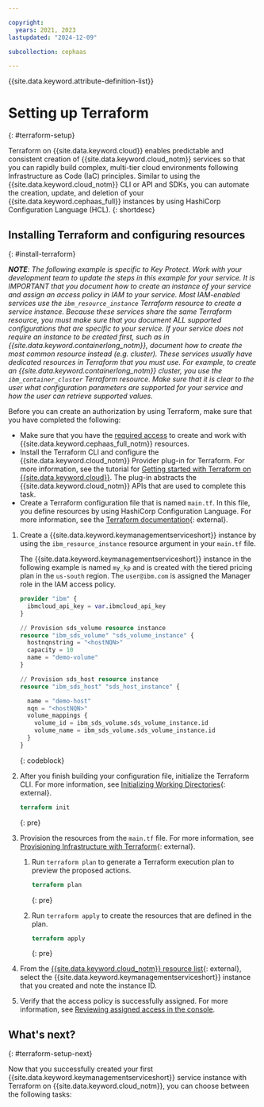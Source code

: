 ```yaml
---

copyright:
  years: 2021, 2023
lastupdated: "2024-12-09"

subcollection: cephaas

---
```


{{site.data.keyword.attribute-definition-list}}


# Setting up Terraform
{: #terraform-setup}

Terraform on {{site.data.keyword.cloud}} enables predictable and consistent creation of {{site.data.keyword.cloud_notm}} services so that you can rapidly build complex, multi-tier cloud environments following Infrastructure as Code (IaC) principles. Similar to using the {{site.data.keyword.cloud_notm}} CLI or API and SDKs, you can automate the creation, update, and deletion of your {{site.data.keyword.cephaas_full}} instances by using HashiCorp Configuration Language (HCL).
{: shortdesc}




## Installing Terraform and configuring resources
{: #install-terraform}


_**NOTE**: The following example is specific to Key Protect. Work with your development team to update the steps in this example for your service. It is IMPORTANT that you document how to create an instance of your service and assign an access policy in IAM to your service. Most IAM-enabled services use the `ibm_resource_instance` Terraform resource to create a service instance. Because these services share the same Terraform resource, you must make sure that you document ALL supported configurations that are specific to your service. If your service does not require an instance to be created first, such as in {{site.data.keyword.containerlong_notm}}, document how to create the most common resource instead (e.g. cluster). These services usually have dedicated resources in Terraform that you must use. For example, to create an {{site.data.keyword.containerlong_notm}} cluster, you use the `ibm_container_cluster` Terraform resource. Make sure that it is clear to the user what configuration parameters are supported for your service and how the user can retrieve supported values._

Before you can create an authorization by using Terraform, make sure that you have completed the following:

* Make sure that you have the [required access](/docs/cephaas?topic=cephaas-managing-iam) to create and work with {{site.data.keyword.cephaas_full_notm}} resources. 
* Install the Terraform CLI and configure the {{site.data.keyword.cloud_notm}} Provider plug-in for Terraform. For more information, see the tutorial for [Getting started with Terraform on {{site.data.keyword.cloud}}](/docs/ibm-cloud-provider-for-terraform?topic=ibm-cloud-provider-for-terraform-getting-started). The plug-in abstracts the {{site.data.keyword.cloud_notm}} APIs that are used to complete this task.
* Create a Terraform configuration file that is named `main.tf`. In this file, you define resources by using HashiCorp Configuration Language. For more information, see the [Terraform documentation](https://www.terraform.io/docs/language/index.html){: external}.

1. Create a {{site.data.keyword.keymanagementserviceshort}} instance by using the `ibm_resource_instance` resource argument in your `main.tf` file.

   The {{site.data.keyword.keymanagementserviceshort}} instance in the following example is named `my_kp` and is created with the tiered pricing plan in the `us-south` region. The `user@ibm.com` is assigned the Manager role in the IAM access policy.

   ```terraform
   provider "ibm" {
     ibmcloud_api_key = var.ibmcloud_api_key
   }

   // Provision sds_volume resource instance
   resource "ibm_sds_volume" "sds_volume_instance" {
     hostnqnstring = "<hostNQN>"
     capacity = 10
     name = "demo-volume"
   }

   // Provision sds_host resource instance
   resource "ibm_sds_host" "sds_host_instance" {

     name = "demo-host"
     nqn = "<hostNQN>"
     volume_mappings {
       volume_id = ibm_sds_volume.sds_volume_instance.id
       volume_name = ibm_sds_volume.sds_volume_instance.id
     }
   }
   ```
   {: codeblock}



2. After you finish building your configuration file, initialize the Terraform CLI. For more information, see [Initializing Working Directories](https://www.terraform.io/cli/init){: external}.

   ```terraform
   terraform init
   ```
   {: pre}

3. Provision the resources from the `main.tf` file. For more information, see [Provisioning Infrastructure with Terraform](https://www.terraform.io/cli/run){: external}.

   1. Run `terraform plan` to generate a Terraform execution plan to preview the proposed actions.

      ```terraform
      terraform plan
      ```
      {: pre}

   1. Run `terraform apply` to create the resources that are defined in the plan.

      ```terraform
      terraform apply
      ```
      {: pre}

6. From the [{{site.data.keyword.cloud_notm}} resource list](/resources){: external}, select the {{site.data.keyword.keymanagementserviceshort}} instance that you created and note the instance ID.
7. Verify that the access policy is successfully assigned. For more information, see [Reviewing assigned access in the console](/docs/account?topic=account-assign-access-resources#review-your-access-console).

## What's next?
{: #terraform-setup-next}

Now that you successfully created your first {{site.data.keyword.keymanagementserviceshort}} service instance with Terraform on {{site.data.keyword.cloud_notm}}, you can choose between the following tasks:


